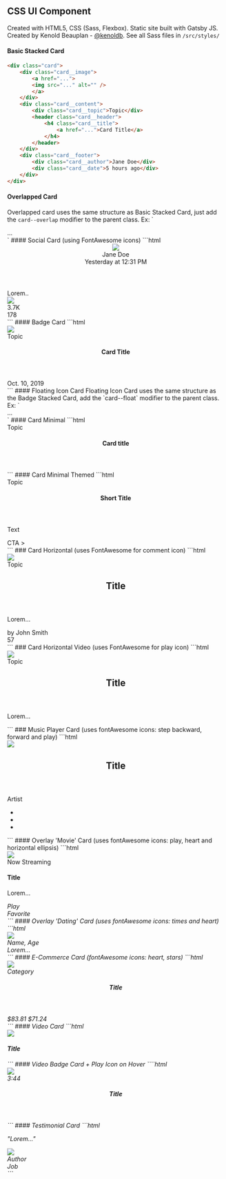 ## CSS UI Component
Created with HTML5, CSS (Sass, Flexbox). Static site built with Gatsby JS.
Created by Kenold Beauplan - [@kenoldb](https://twitter.com/kenoldb).
See all Sass files in `/src/styles/`
#### Basic Stacked Card
```html
<div class="card">
    <div class="card__image">
        <a href="...">
        <img src="..." alt="" />
        </a>
    </div>
    <div class="card__content">
        <div class="card__topic">Topic</div>
        <header class="card__header">
            <h4 class="card__title">
                <a href="...">Card Title</a>
            </h4>
        </header>
    </div>
    <div class="card__footer">
        <div class="card__author">Jane Doe</div>
        <div class="card__date">5 hours ago</div>
    </div>
</div>
```
#### Overlapped Card
Overlapped card uses the same structure as Basic Stacked Card, just add the `card--overlap` modifier to the parent class.
Ex: `
<div class="card card--overlap">...</div>
`
#### Social Card (using FontAwesome icons)
```html
<div class="card card--social">
    <header class="card__header user">
        <div class="user__avatar">  
            <img src="..." />
        </div>
        <div class="username-date">
            <div clas="user__name">
                Jane Doe
            </div>
            <div class="card__date">Yesterday at 12:31 PM</div>
        </div>
        <div class="more-link"><i class="fas fa-ellipsis-v"></i></div>
    </header>
    <div class="card__content">
        <div class="card__text">Lorem..</div>
        <div class="card__image">
            <img src="..." />            
        </div>
    </div>
    <footer class="card__footer action">
        <div class="action__like">
            <span class="icon"><i class="fas fa-thumbs-up"></i></span>
            <span class="count">3.7K</span>
        </div>
        <div class="action__comment">
            <span class="icon"><i class="far fa-comment-alt"></i></span>
            <span class="count">178</span>
        </div>
    </footer>
</div>
```
#### Badge Card
```html
<div class="card card--badge">
    <div class="card__image">
        <img src="..." />
        <div class="card__topic">Topic</div>
    </div>
    <div class="card__content">
        <header class="card__header">
            <h4 class="card__title">Card Title</h4>
        </header>
        <footer class="card__footer">
            <div class="card__date">
                Oct. 10, 2019
            </div>
        </footer>
    </div>
</div>
```
#### Floating Icon Card
Floating Icon Card uses the same structure as the Badge Stacked Card, add the `card--float` modifier to the parent class.
Ex: `
<div class="card card--float">...</div>
`
#### Card Minimal
```html
<div class="card card--minimal">
    <div class="card__content">
        <div class="card__topic">Topic</div>
        <header class="card__header">
            <h4 class="card__title">
                <span>Card title</span>
            </h4>
        </header>
    </div>
</div>
```
#### Card Minimal Themed
```html
<div class="card card--minimal--themed green no-gap">
    <div class="card__content">
        <div class="card__topic">Topic</div>
        <header class="card__header">
            <h4 class="card__title">Short Title</h4>
        </header>
        <p class="card__text">Text</p>
        <footer class="card__footer">
            <span>CTA</span>
            <span>&gt;</span>
        </footer>
    </div>
</div>
```
### Card Horizontal (uses FontAwesome for comment icon)
```html
<div class="card card--horizontal">
    <div class="card__image">
        <img src="..." />
    </div>
    <div class="card__content">
        <div class="card__topic">Topic</div>
        <header class="card__header">
            <h2 class="card__title">Title</h2>
        </header>
        <p class="card__text">Lorem...</p>
        <div class="card__footer">
            <div class="card__meta-author">by John Smith</div>
            <div class="card__meta-comment">
                <i class="fas fa-comment"></i>
                <span class="card__meta-comment-count">57</span>
            </div>
        </div>
    </div>
</div>
```
### Card Horizontal Video (uses FontAwesome for play icon)
```html
<div class="card card--horizontal card--horizontal--video">
    <div class="card__image">
        <img src="..." />
        <div class="btn btn--circle">
            <div class="card__icon">
                <i class="fas fa-play"></i>
            </div>
        </div>
    </div>
    <div class="card__content">
        <div class="card__topic">Topic</div>
        <header class="card__header">
            <h2 class="card__title">Title</h2>
        </header>
        <p class="card__text">Lorem...</p>
    </div>
</div>
```
### Music Player Card (uses fontAwesome icons: step backward, forward and play)
```html
<div class="card card--music">
    <div class="card__image">
        <img src="..." />
    </div>
    <div class="card__content">
        <header class="card__header">
            <h2 class="card__title">Title</h2>
        </header>
        <p class="card__subtitle">Artist</p>
        <ul class="controls__list">
            <li class="control__item"><i class="fas fa-step-backward"></i></li>
            <li class="control__item"><i class="fas fa-play"></i></li>
            <li class="control__item"><i class="fas fa-step-forward"></i></li>
        </ul>
    </div>
</div>
```
#### Overlay 'Movie' Card (uses fontAwesome icons: play, heart and horizontal ellipsis)
```html
<div class="card card--overlay">
    <div class="card__image">
        <img src="..." />		
    </div>
    <div class="darken"></div>
    <div class="card__notification">Now Streaming</div>
    <div class="card__content">
        <div class="separator"></div>
        <h4 class="card__title">Title</h4>
        <p class="card__text">Lorem...</p>
        <div class="card__actions">
            <div class="btn btn--primary">
                <span class="icon"><i class="fas fa-play"></span>
                <span class="btn__text">Play</span>
            </div>
            <div class="btn btn--secondary">
                <span class="icon"><i class="fas fa-heart"></span>
                <span class="btn__text">Favorite</span>
            </div>
            <div class="btn btn--ellipsis">
                <span class="icon"><i class="fas fa-ellipsis-h"></i></span>
            </div>
        </div>
    </div>
</div>
```
#### Overlay 'Dating' Card (uses fontAwesome icons: times and heart)
```html
<div class="card card--overlay card--overlay--dating">
    <div class="card__image">
        <img src="..." />
    </div>
    <div class="darken"></div>
    <div class="card__content">
        <div class="card__title model">
            <span class="model__name">Name, </span>
            <span class="model__age">Age</span>			
        </div>
        <div class="card__text">Lorem...</div>
        <div class="card__actions swipe">
            <div class="swipe__left"><i class="fas fa-times"></div>
            <div class="swipe__right"><i class="fas fa-heart"></div>
        </div>
    </div>
</div>
```
#### E-Commerce Card (fontAwesome icons: heart, stars)
```html
<div class="card card--overlay-icon">
    <div class="card__image">
        <img src="..." />
        <div class="card__icon">
            <i class="fas fa-heart">
        </div>
    </div>
    <div class="card__content">
        <div class="card__topic">Category</div>
        <header class="class__header">
            <h5 class="card__title">Title</h5>
        </header>
        <footer class="card__footer">
            <div class="price">
                <span class="price__original strike">$83.81</span>
                <span class="price__sale">$71.24</span>
            </div>
            <div class="rating">
                <i class="fas fa-star"></i>
            </div>
        </footer>
    </div>
</div>
```
#### Video Card
```html
<divclass="card card--video">
<div class="card__image">
    <img src="..." />
    <div class="card__icon">
        <i class="fas fa-play-circle"></i>
    </div>
</div>
<div class="card__content">
    <h4 class="card__title">Title</h4>
</div>
</div>
```
#### Video Badge Card + Play Icon on Hover
````html
<div class="card card--video-hover">
    <div class="card__image">
        <img src="..." />
        <div class="card__badge card__badge--right">3:44</div>
        <div class="card__icon">
            <i class="fas fa-play-circle"></i>
        </div>
    </div>
    <div class="card__content">
        <header class="card__header">
            <h4 class="card__title">Title</h4>
        </header>
    </div>
</div>
```
#### Testimonial Card
```html
<div class="card card--testimonial">
    <div class="card__content">
        <p class="card__text">"Lorem..."</p>
        <footer class="card__footer author">
            <div class="author__photo">
                <img src="..." class="author__image" />
            </div>
            <div class="author__name">
                Author <br /> Job
            </div>
        </footer>
    </div>
</div>
```
